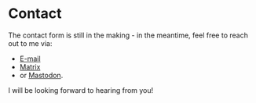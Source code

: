 # Contact

The contact form is still in the making - in the meantime, feel free to reach out to me via:

- [E-mail](mailto:me@robinopletal.com)
- [Matrix](https://matrix.to/#/@fourstepper:matrix.org)
- or [Mastodon](https://mastodon.social/@fourstepper).

I will be looking forward to hearing from you!
